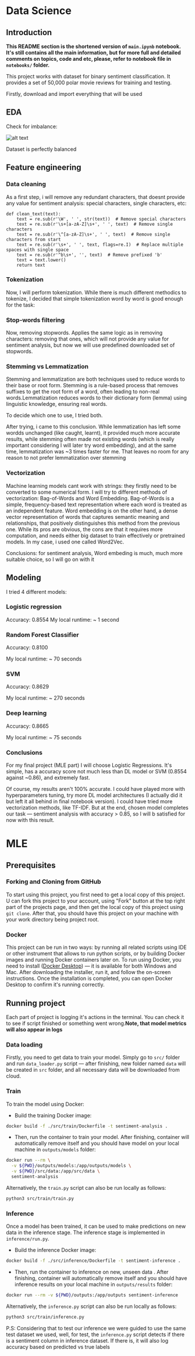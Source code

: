 # Data Science

## Introduction

**This README section is the shortened version of `main.ipynb` notebook. It's still contains all the main information, but for more full and detailed comments on topics, code and etc, please, refer to notebook file in `notebooks/` folder.**

This project works with dataset for binary sentiment classification. It provides a set of 50,000 polar movie reviews for training and testing.

Firstly, download and import everything that will be used

## EDA

Check for imbalance:

![alt text](assets/image.png)

Dataset is perfectly balanced

## Feature engineering

### Data cleaning

As a first step, i will remove any redundant characters, that doesnt provide any value for sentiment analysis: special characters, single characters, etc:

```
def clean_text(text):
    text = re.sub(r'\W', ' ', str(text))  # Remove special characters
    text = re.sub(r'\s+[a-zA-Z]\s+', ' ', text)  # Remove single characters
    text = re.sub(r'\^[a-zA-Z]\s+', ' ', text)  # Remove single characters from start
    text = re.sub(r'\s+', ' ', text, flags=re.I)  # Replace multiple spaces with single space
    text = re.sub(r'^b\s+', '', text)  # Remove prefixed 'b'
    text = text.lower()
    return text
```

### Tokenization

Now, I will perform tokenization. While there is much different methodics to tokenize, I decided that simple tokenization word by word is good enough for the task:

### Stop-words filtering

Now, removing stopwords. Applies the same logic as in removing characters: removing that ones, which will not provide any value for sentiment analysis, but now we will use predefined downloaded set of stopwords.

### Stemming vs Lemmatization

Stemming and lemmatization are both techniques used to reduce words to their base or root form. Stemming is a rule-based process that removes suffixes to get the root form of a word, often leading to non-real words.Lemmatization reduces words to their dictionary form (lemma) using linguistic knowledge, ensuring real words.

To decide which one to use, I tried both.

After trying, i came to this conclusion. While lemmatization has left some wordds unchanged (like caught, learnt), it provided much more accurate results, while stemming often made not existing words (which is really important considering I will later try word embedding), and at the same time, lemmatization was ~3 times faster for me. That leaves no room for any reason to not prefer lemmatization over stemming

### Vectorization

Machine learning models cant work with strings: they firstly need to be converted to some numerical form. I will try to different methods of vectorization: Bag-of-Words and Word Embedding. Bag-of-Words is a simple, frequency-based text representation where each word is treated as an independent feature. Word embedding is on the other hand, a dense vector representation of words that captures semantic meaning and relationships, that positively distinguishes this method from the previous one. While its pros are obvious, the cons are that it requires more computation, and needs either big dataset to train effectively or pretrained models. In my case, i used one called Word2Vec.

Conclusions: for sentiment analysis, Word embeding is much, much more suitable choice, so I will go on with it

## Modeling

I tried 4 different models:

### Logistic regression

Accuracy: 0.8554
My local runtime: ~ 1 second

### Random Forest Classifier

Accuracy: 0.8100

My local runtime: ~ 70 seconds

### SVM

Accuracy: 0.8629

My local runtime: ~ 270 seconds

### Deep learning

Accuracy: 0.8665

My local runtime: ~ 75 seconds

### Conclusions

For my final project (MLE part) I will choose Logistic Regressions. It's simple, has a accuracy score not much less than DL model or SVM (0.8554 against ~0.86), and extremely fast.

Of course, my results aren't 100% accurate. I could have played more with hyperparameters tuning, try more DL model architectures (I actually did it but left it all behind in final notebook version). I could have tried more vectorization methods, like TF-IDF. But at the end, chosen model completes our task — sentiment analysis with accuracy > 0.85, so I will b satisfied for now with this result.



# MLE

## Prerequisites

### Forking and Cloning from GitHub

To start using this project, you first need to get a local copy of this project. U can fork this project to your account, using "Fork" button at the top right part of the projects page, and then get the local copy of this project using `git clone`. After that, you should have this project on your machine with your work directory being project root.

### Docker

This project can be run in two ways: by running all related scripts using IDE or other instrument that allows to run python scripts, or by building Docker images and running Docker containers later on. To run using Docker, you need to install ([Docker Desktop](https://www.docker.com/products/docker-desktop)) — it is available for both Windows and Mac. After downloading the installer, run it, and follow the on-screen instructions. Once the installation is completed, you can open Docker Desktop to confirm it's running correctly. 

## Running project

Each part of project is logging it's actions in the terminal. You can check it to see if script finished or something went wrong.**Note, that model metrics will also appear in logs**

### Data loading

Firstly, you need to get data to train your model. Simply go to `src/` folder and run `data_loader.py` script — after finishing, new folder named `data` will be created in `src` folder, and all necessary data will be downloaded from cloud.

### Train

To train the model using Docker: 

- Build the training Docker image:
```bash
docker build -f ./src/train/Dockerfile -t sentiment-analysis .  
```
- Then, run the container to train your model. After finishing, container will automatically remove itself and you should have model on your local machine in `outputs/models` folder:
```bash
docker run --rm \
  -v ${PWD}/outputs/models:/app/outputs/models \
  -v ${PWD}/src/data:/app/src/data \
  sentiment-analysis
```

Alternatively, the `train.py` script can also be run locally as follows:

```bash
python3 src/train/train.py
```

### Inference

Once a model has been trained, it can be used to make predictions on new data in the inference stage. The inference stage is implemented in `inference/run.py`.

- Build the inference Docker image:
```bash
docker build -f ./src/inference/Dockerfile -t sentiment-inference . 
```

- Then, run the container to inference on new, unseen data . After finishing, container will automatically remove itself and you should have inference results on your local machine in `outputs/results` folder:
```bash
docker run --rm -v ${PWD}/outputs:/app/outputs sentiment-inference
```

Alternatively, the `inference.py` script can also be run locally as follows:

```bash
python3 src/train/inference.py
```

P.S: Considering that to test our inference we were guided to use the same test dataset we used, well, for test, the `inference.py` script detects if there is a sentiment column in inference dataset. If there is, it will also log accuracy based on predicted vs true labels
